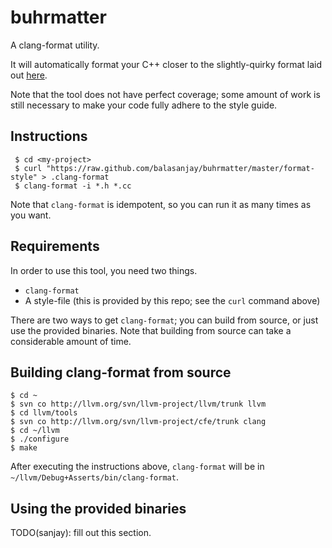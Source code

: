 buhrmatter
==========

A clang-format utility.

It will automatically format your C++ closer to the slightly-quirky format laid out
[here](https://www.student.cs.uwaterloo.ca/~cs343/C++CodingGuidelines.shtml).

Note that the tool does not have perfect coverage; some amount of work is still necessary
to make your code fully adhere to the style guide.

Instructions
-------------

     $ cd <my-project>
     $ curl "https://raw.github.com/balasanjay/buhrmatter/master/format-style" > .clang-format
     $ clang-format -i *.h *.cc

Note that `clang-format` is idempotent, so you can run it as many times as you want.

Requirements
------------

In order to use this tool, you need two things.
+ `clang-format`
+ A style-file (this is provided by this repo; see the `curl` command above)

There are two ways to get `clang-format`; you can build from source, or just use the provided binaries. 
Note that building from source can take a considerable amount of time.

Building clang-format from source
---------------------------------

    $ cd ~
    $ svn co http://llvm.org/svn/llvm-project/llvm/trunk llvm
    $ cd llvm/tools
    $ svn co http://llvm.org/svn/llvm-project/cfe/trunk clang
    $ cd ~/llvm
    $ ./configure
    $ make

After executing the instructions above, `clang-format` will be in `~/llvm/Debug+Asserts/bin/clang-format`.

Using the provided binaries
---------------------------
TODO(sanjay): fill out this section.


